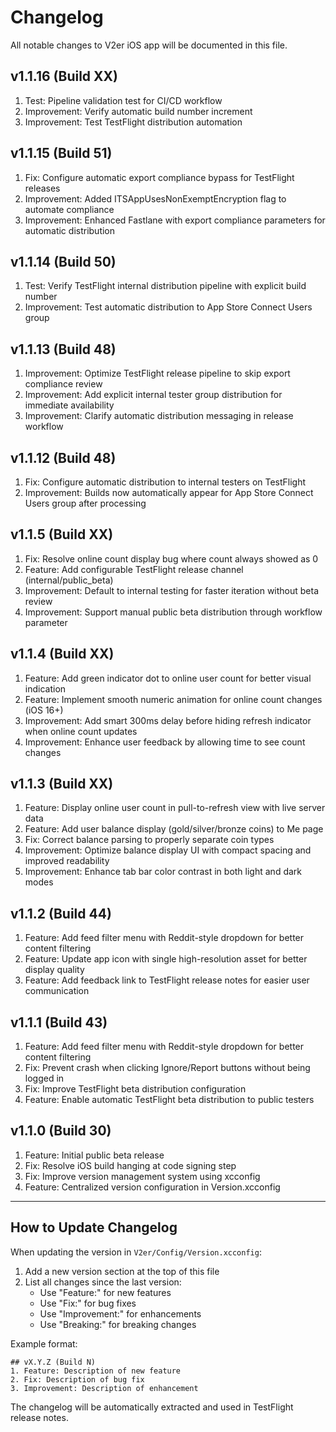 # Changelog

All notable changes to V2er iOS app will be documented in this file.

## v1.1.16 (Build XX)
1. Test: Pipeline validation test for CI/CD workflow
2. Improvement: Verify automatic build number increment
3. Improvement: Test TestFlight distribution automation

## v1.1.15 (Build 51)
1. Fix: Configure automatic export compliance bypass for TestFlight releases
2. Improvement: Added ITSAppUsesNonExemptEncryption flag to automate compliance
3. Improvement: Enhanced Fastlane with export compliance parameters for automatic distribution

## v1.1.14 (Build 50)
1. Test: Verify TestFlight internal distribution pipeline with explicit build number
2. Improvement: Test automatic distribution to App Store Connect Users group

## v1.1.13 (Build 48)
1. Improvement: Optimize TestFlight release pipeline to skip export compliance review
2. Improvement: Add explicit internal tester group distribution for immediate availability
3. Improvement: Clarify automatic distribution messaging in release workflow

## v1.1.12 (Build 48)
1. Fix: Configure automatic distribution to internal testers on TestFlight
2. Improvement: Builds now automatically appear for App Store Connect Users group after processing

## v1.1.5 (Build XX)
1. Fix: Resolve online count display bug where count always showed as 0
2. Feature: Add configurable TestFlight release channel (internal/public_beta)
3. Improvement: Default to internal testing for faster iteration without beta review
4. Improvement: Support manual public beta distribution through workflow parameter

## v1.1.4 (Build XX)
1. Feature: Add green indicator dot to online user count for better visual indication
2. Feature: Implement smooth numeric animation for online count changes (iOS 16+)
3. Improvement: Add smart 300ms delay before hiding refresh indicator when online count updates
4. Improvement: Enhance user feedback by allowing time to see count changes

## v1.1.3 (Build XX)
1. Feature: Display online user count in pull-to-refresh view with live server data
2. Feature: Add user balance display (gold/silver/bronze coins) to Me page
3. Fix: Correct balance parsing to properly separate coin types
4. Improvement: Optimize balance display UI with compact spacing and improved readability
5. Improvement: Enhance tab bar color contrast in both light and dark modes

## v1.1.2 (Build 44)
1. Feature: Add feed filter menu with Reddit-style dropdown for better content filtering
1. Feature: Update app icon with single high-resolution asset for better display quality
2. Feature: Add feedback link to TestFlight release notes for easier user communication

## v1.1.1 (Build 43)
1. Feature: Add feed filter menu with Reddit-style dropdown for better content filtering
2. Fix: Prevent crash when clicking Ignore/Report buttons without being logged in
3. Fix: Improve TestFlight beta distribution configuration
4. Feature: Enable automatic TestFlight beta distribution to public testers

## v1.1.0 (Build 30)
1. Feature: Initial public beta release
2. Fix: Resolve iOS build hanging at code signing step
3. Fix: Improve version management system using xcconfig
4. Feature: Centralized version configuration in Version.xcconfig

---

## How to Update Changelog

When updating the version in `V2er/Config/Version.xcconfig`:

1. Add a new version section at the top of this file
2. List all changes since the last version:
   - Use "Feature:" for new features
   - Use "Fix:" for bug fixes
   - Use "Improvement:" for enhancements
   - Use "Breaking:" for breaking changes

Example format:
```
## vX.Y.Z (Build N)
1. Feature: Description of new feature
2. Fix: Description of bug fix
3. Improvement: Description of enhancement
```

The changelog will be automatically extracted and used in TestFlight release notes.
